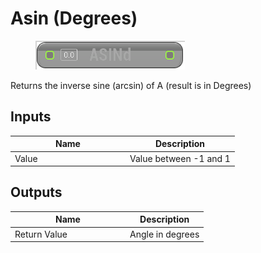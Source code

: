 # Asin (Degrees)

<div align="left" data-full-width="false">

<figure><img src="../../../../.gitbook/assets/Asin_(Degrees).png" alt=""><figcaption></figcaption></figure>

</div>

Returns the inverse sine (arcsin) of A (result is in Degrees)

## Inputs

<table><thead><tr><th width="170">Name</th><th>Description</th></tr></thead><tbody><tr><td>Value</td><td>Value between -1 and 1</td></tr></tbody></table>

## Outputs

<table><thead><tr><th width="170">Name</th><th>Description</th></tr></thead><tbody><tr><td>Return Value</td><td>Angle in degrees</td></tr></tbody></table>
